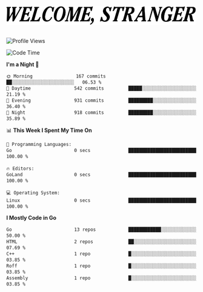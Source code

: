 <div>
  <picture>
    <source media="(prefers-color-scheme: dark)" srcset="./headers/welcome_white.png">
    <img alt="WELCOME, STRANGER" src="./headers/welcome.png" width="500">
  </picture>
</div>

<br>

![Profile Views](https://komarev.com/ghpvc/?username=darleet&color=blue)

<!--START_SECTION:waka-->
![Code Time](http://img.shields.io/badge/Code%20Time-256%20hrs%2014%20mins-blue)

**I'm a Night 🦉** 

```text
🌞 Morning                167 commits         ██░░░░░░░░░░░░░░░░░░░░░░░   06.53 % 
🌆 Daytime                542 commits         █████░░░░░░░░░░░░░░░░░░░░   21.19 % 
🌃 Evening                931 commits         █████████░░░░░░░░░░░░░░░░   36.40 % 
🌙 Night                  918 commits         █████████░░░░░░░░░░░░░░░░   35.89 % 
```


📊 **This Week I Spent My Time On** 

```text
💬 Programming Languages: 
Go                       0 secs              █████████████████████████   100.00 % 

🔥 Editors: 
GoLand                   0 secs              █████████████████████████   100.00 % 

💻 Operating System: 
Linux                    0 secs              █████████████████████████   100.00 % 
```

**I Mostly Code in Go** 

```text
Go                       13 repos            ████████████░░░░░░░░░░░░░   50.00 % 
HTML                     2 repos             ██░░░░░░░░░░░░░░░░░░░░░░░   07.69 % 
C++                      1 repo              █░░░░░░░░░░░░░░░░░░░░░░░░   03.85 % 
Roff                     1 repo              █░░░░░░░░░░░░░░░░░░░░░░░░   03.85 % 
Assembly                 1 repo              █░░░░░░░░░░░░░░░░░░░░░░░░   03.85 % 
```




<!--END_SECTION:waka-->
